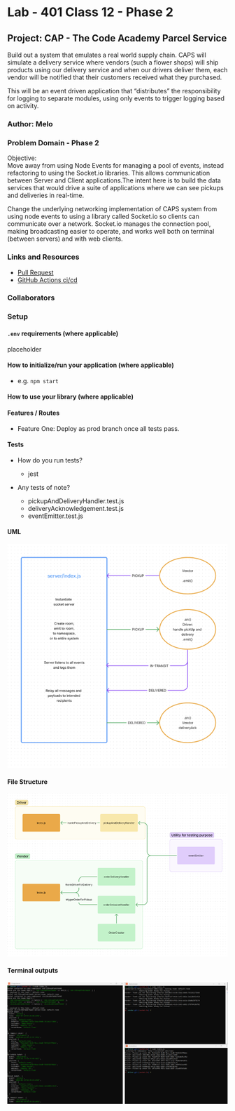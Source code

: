 # Lab - 401 Class 12 - Phase 2

## Project: CAP - The Code Academy Parcel Service

Build out a system that emulates a real world supply chain. CAPS will simulate a delivery service where vendors (such a flower shops) will ship products using our delivery service and when our drivers deliver them, each vendor will be notified that their customers received what they purchased.

This will be an event driven application that “distributes” the responsibility for logging to separate modules, using only events to trigger logging based on activity.

### Author: Melo

### Problem Domain - Phase 2

Objective:  
Move away from using Node Events for managing a pool of events, instead refactoring to using the Socket.io libraries. This allows communication between Server and Client applications.The intent here is to build the data services that would drive a suite of applications where we can see pickups and deliveries in real-time.  

Change the underlying networking implementation of CAPS system from using node events to using a library called Socket.io so clients can communicate over a network. Socket.io manages the connection pool, making broadcasting easier to operate, and works well both on terminal (between servers) and with web clients.

### Links and Resources

- [Pull Request](https://github.com/MelodicXP/caps/pull/5)
- [GitHub Actions ci/cd](https://github.com/MelodicXP/caps/actions)

### Collaborators

### Setup

#### `.env` requirements (where applicable)

placeholder

#### How to initialize/run your application (where applicable)

- e.g. `npm start`

#### How to use your library (where applicable)

#### Features / Routes

- Feature One: Deploy as prod branch once all tests pass.

#### Tests

- How do you run tests?
  - jest

- Any tests of note?  
  - pickupAndDeliveryHandler.test.js
  - deliveryAcknowledgement.test.js
  - eventEmitter.test.js

#### UML

![Lab-12-UML](./assets/UMLDiagram.png)

#### File Structure

![Lab-12-UML-File-Structure](./assets/fileStructDiagram.png)

#### Terminal outputs

![Terminal Outputs](./assets/terminalOutputs.png)
